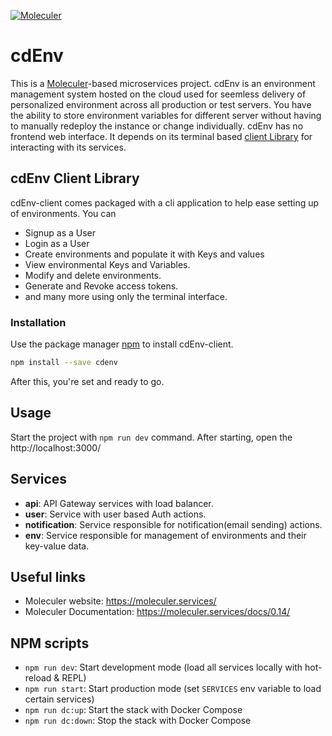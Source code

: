 [![Moleculer](https://badgen.net/badge/Powered%20by/Moleculer/0e83cd)](https://moleculer.services)

# cdEnv
This is a [Moleculer](https://moleculer.services/)-based microservices project. cdEnv is an environment management system hosted on the cloud used for seemless delivery of personalized environment across all production or test servers. 
You have the ability to store environment variables for different server without having to manually redeploy the instance or change individually. cdEnv has no frontend web interface. It depends on its terminal based [client Library](https://github.com/teezzan/cdEnv-client) for interacting with its services.

## cdEnv Client Library
cdEnv-client comes packaged with a cli application to help ease setting up of environments. You can 
- Signup as a User
- Login as a User
- Create environments and populate it with Keys and values
- View environmental Keys and Variables.
- Modify and delete environments.
- Generate and Revoke access tokens.
- and many more using only the terminal interface.

### Installation

Use the package manager [npm](https://www.npmjs.com/get-npm) to install cdEnv-client.

```bash
npm install --save cdenv
```
After this, you're set and ready to go.



## Usage
Start the project with `npm run dev` command. 
After starting, open the http://localhost:3000/ 


## Services
- **api**: API Gateway services with load balancer.
- **user**: Service with user based Auth actions.
- **notification**: Service responsible for notification(email sending)  actions.
- **env**: Service responsible for management of environments and their key-value data.



## Useful links
* Moleculer website: https://moleculer.services/
* Moleculer Documentation: https://moleculer.services/docs/0.14/

## NPM scripts

- `npm run dev`: Start development mode (load all services locally with hot-reload & REPL)
- `npm run start`: Start production mode (set `SERVICES` env variable to load certain services)
- `npm run dc:up`: Start the stack with Docker Compose
- `npm run dc:down`: Stop the stack with Docker Compose
